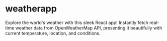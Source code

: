 # weatherapp
 Explore the world's weather with this sleek React app! Instantly fetch real-time weather data from OpenWeatherMap API, presenting it beautifully with current temperature, location, and conditions.
